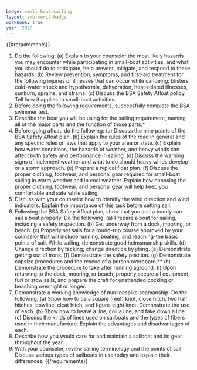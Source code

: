 ```yaml
---
badge: small-boat-sailing
layout: smb-merit-badge
workbook: true
year: 2020
---
```


{{#requirements}}
1. Do the following:
    (a) Explain to your counselor the most likely hazards you may encounter while participating in small-boat activities, and what you should do to anticipate, help prevent, mitigate, and respond to these hazards.
    (b) Review prevention, symptoms, and first-aid treatment for the following injuries or illnesses that can occur while canoeing: blisters, cold-water shock and hypothermia, dehydration, heat-related illnesses, sunburn, sprains, and strains.
    (c) Discuss the BSA Safety Afloat policy. Tell how it applies to small-boat activities.
2. Before doing the following requirements, successfully complete the BSA swimmer test.
3. Describe the boat you will be using for the sailing requirement, naming all of the major parts and the function of those parts.*
4. Before going afloat, do the following:
    (a) Discuss the nine points of the BSA Safety Afloat plan.
    (b) Explain the rules of the road in general and any specific rules or laws that apply to your area or state.
    (c) Explain how water conditions, the hazards of weather, and heavy winds can affect both safety and performance in sailing.
    (d) Discuss the warning signs of inclement weather and what to do should heavy winds develop or a storm approach.
    (e) Prepare a typical float plan.
    (f) Discuss the proper clothing, footwear, and personal gear required for small-boat sailing in warm weather and in cool weather. Explain how choosing the proper clothing, footwear, and personal gear will help keep you comfortable and safe while sailing.
5. Discuss with your counselor how to identify the wind direction and wind indicators. Explain the importance of this task before setting sail.
6. Following the BSA Safety Afloat plan, show that you and a buddy can sail a boat properly. Do the following:
    (a) Prepare a boat for sailing, including a safety inspection.
    (b) Get underway from a dock, mooring, or beach.
    (c) Properly set sails for a round-trip course approved by your counselor that will include running, beating, and reaching-the basic points of sail. While sailing, demonstrate good helmsmanship skills.
    (d) Change direction by tacking; change direction by jibing.
    (e) Demonstrate getting out of irons.
    (f) Demonstrate the safety position.
    (g) Demonstrate capsize procedures and the rescue of a person overboard.**
    (h) Demonstrate the procedure to take after running aground.
    (i) Upon returning to the dock, mooring, or beach, properly secure all equipment, furl or stow sails, and prepare the craft for unattended docking or beaching overnight or longer.
7. Demonstrate a working knowledge of marlinespike seamanship. Do the following:
    (a) Show how to tie a square (reef) knot, clove hitch, two half hitches, bowline, cleat hitch, and figure-eight knot. Demonstrate the use of each.
    (b) Show how to heave a line, coil a line, and fake down a line.
    (c) Discuss the kinds of lines used on sailboats and the types of fibers used in their manufacture. Explain the advantages and disadvantages of each.
8. Describe how you would care for and maintain a sailboat and its gear throughout the year.
9. With your counselor, review sailing terminology and the points of sail. Discuss various types of sailboats in use today and explain their differences.
{{/requirements}}
